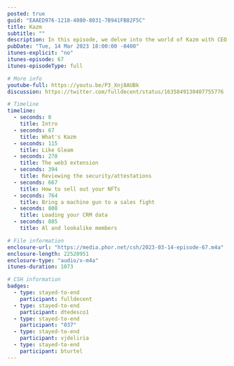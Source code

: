 ```yaml
---
posted: true
guid: "EAAED976-1218-4080-8031-7B941FB82F5C"
title: Kazm
subtitle: ""
description: In this episode, we delve into the world of Kazm with CEO Ben Turtel. We explore community-focused web3 projects, delve into the intricacies of Kazm and its competitive standing, address privacy concerns and discuss the potential of GPT-4 in human interaction. We also discuss Twitter as a potential platform for community building. 
pubDate: "Tue, 14 Mar 2023 18:00:00 -0400"
itunes-explicit: "no"
itunes-episode: 67
itunes-episodeType: full

# More info
youtube-full: https://youtu.be/P3_Xnj8AUBk
discussion: https://twitter.com/fulldecent/status/1635849130407755776

# Timeline
timeline:
  - seconds: 0
    title: Intro
  - seconds: 67
    title: What's Kazm
  - seconds: 115
    title: Like Gleam
  - seconds: 270
    title: The web3 extension
  - seconds: 394
    title: Reviewing the security/attestations
  - seconds: 667
    title: How to sell out your NFTs
  - seconds: 764
    title: Bring a machine gun to a sales fight
  - seconds: 808
    title: Loading your CRM data
  - seconds: 885
    title: Al and lookalike members

# File information
enclosure-url: "https://media.phor.net/csh/2023-03-14-episode-67.m4a"
enclosure-length: 22520951
enclosure-type: "audio/x-m4a"
itunes-duration: 1073

# CSH information
badges:
  - type: stayed-to-end
    participant: fulldecent
  - type: stayed-to-end
    participant: dtedesco1
  - type: stayed-to-end
    participant: "037"
  - type: stayed-to-end
    participant: vjdeliria
  - type: stayed-to-end
    participant: bturtel
---
```

